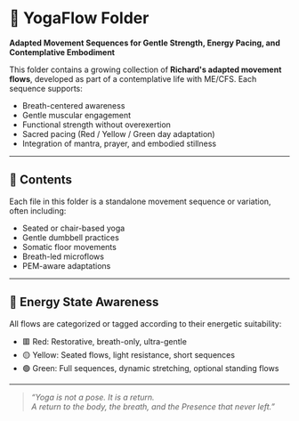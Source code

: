 # 🌿 YogaFlow Folder  
**Adapted Movement Sequences for Gentle Strength, Energy Pacing, and Contemplative Embodiment**

This folder contains a growing collection of **Richard's adapted movement flows**, developed as part of a contemplative life with ME/CFS. Each sequence supports:

- Breath-centered awareness  
- Gentle muscular engagement  
- Functional strength without overexertion  
- Sacred pacing (Red / Yellow / Green day adaptation)  
- Integration of mantra, prayer, and embodied stillness

---

## 📘 Contents

Each file in this folder is a standalone movement sequence or variation, often including:

- Seated or chair-based yoga
- Gentle dumbbell practices
- Somatic floor movements
- Breath-led microflows
- PEM-aware adaptations

---

## 🌈 Energy State Awareness

All flows are categorized or tagged according to their energetic suitability:

- 🟥 Red: Restorative, breath-only, ultra-gentle  
- 🟡 Yellow: Seated flows, light resistance, short sequences  
- 🟢 Green: Full sequences, dynamic stretching, optional standing flows  

---

> *“Yoga is not a pose. It is a return.  
A return to the body, the breath, and the Presence that never left.”*
